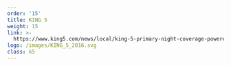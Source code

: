 ```yaml
---
order: '15'
title: KING 5
weight: 15
link: >-
  https://www.king5.com/news/local/king-5-primary-night-coverage-powered-by-microsoft-technology/204436206
logo: /images/KING_5_2016.svg
class: k5
---
```




